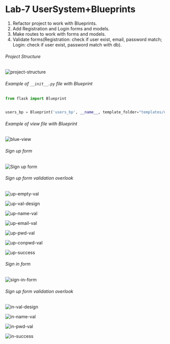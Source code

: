 # Lab-7 UserSystem+Blueprints

1. Refactor project to work with Blueprints.
2. Add Registration and Login forms and models.
3. Make routes to work with forms and models.
4. Validate forms(Registration: check if user exist, email, password match; Login: check if user exist, password match with db).

###### Project Structure

![project-structure](./screens/project-structure.png)

###### Example of `__init__.py` file with Blueprint

```__init__.py
from flask import Blueprint


users_bp = Blueprint('users_bp', __name__, template_folder="templates/users")

```

###### Example of view file with Blueprint

![blue-view](./screens/blue-view.png)

###### Sign up form

![Sign up form](./screens/sign-up-form.png)

###### Sign up form validation overlook

![up-empty-val](./screens/up-empty-val.png)

![up-val-design](./screens/up-val-design.png)

![up-name-val](./screens/up-name-val.png)

![up-email-val](./screens/up-email-val.png)

![up-pwd-val](./screens/up-pwd-val.png)

![up-conpwd-val](./screens/up-conpwd-val.png)

![up-success](./screens/up-success.png)

###### Sign in form

![sign-in-form](./screens/sign-in-form.png)

###### Sign up form validation overlook

![in-val-design](./screens/in-val-design.png)

![in-name-val](./screens/in-name-val.png)

![in-pwd-val](./screens/in-pwd-val.png)

![in-success](./screens/in-success.png)
